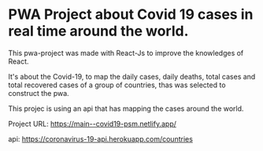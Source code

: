 # PWA Project about Covid 19 cases in real time around the world.

This pwa-project was made with React-Js to improve the knowledges of React.

It's about the Covid-19, to map the daily cases, daily deaths, total cases and total recovered cases of a group of countries,
thas was selected to construct the pwa.

This projec is using an api that has mapping the cases around the world.

Project URL: https://main--covid19-psm.netlify.app/

api: https://coronavirus-19-api.herokuapp.com/countries
